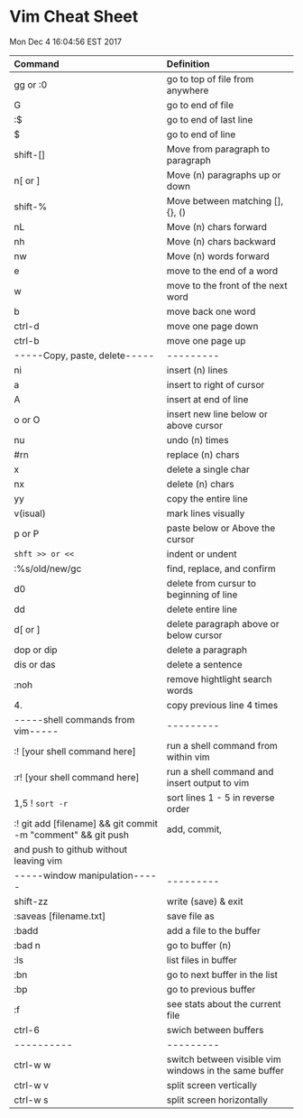 # Vim Cheat Sheet
Mon Dec  4 16:04:56 EST 2017

| Command  | Definition |
| :------  | :--------- |
| gg or :0 | go to top of file from anywhere |
| G | go to end of file |
| :$ | go to end of last line |
| $ | go to end of line | 
| shift-[] | Move from paragraph to paragraph |
| n[ or  ] | Move (n) paragraphs up or down |
| shift-%  | Move between matching [], {}, () |
| nL       | Move (n) chars forward | 
| nh | Move (n) chars backward |
| nw | Move (n) words forward | 
| e | move to the end of a word |
| w | move to the front of the next word |
| b | move back one word | 
| ctrl-d | move one page down |
| ctrl-b | move one page up | 
| -----Copy, paste, delete----- | --------- |
| ni | insert (n) lines |
| a | insert to right of cursor |
| A | insert at end of line |
| o or O | insert new line below or above cursor | 
| nu | undo (n) times |
| #rn | replace (n) chars | 
| x | delete a single char |
| nx | delete (n) chars |
| yy | copy the entire line |
| v(isual) | mark lines visually |
| p or P | paste below or Above the cursor |
| `shft >> or <<` | indent or undent |
| :%s/old/new/gc | find, replace, and confirm | 
| d0 | delete from cursur to beginning of line |
| dd | delete entire line |
| d[ or ] | delete paragraph above or below cursor |
| dop or dip | delete a paragraph |
| dis or das | delete a sentence | 
|:noh | remove hightlight search words | 
| 4. | copy previous line 4 times | 
| -----shell commands from vim----- | --------- |
| :! [your shell command here] | run a shell command from within vim |
| :r! [your shell command here] | run a shell command and insert output to vim |
| 1,5 ! `sort -r` | sort lines 1 - 5 in reverse order | 
| :! git add [filename] && git commit -m "comment" && git push | add, commit,
and push to github without leaving vim | 
| -----window manipulation----- | --------- | 
| shift-zz | write (save) & exit |
| :saveas [filename.txt] | save file as |
| :badd | add a file to the buffer |
| :bad n | go to buffer (n) | 
| :ls | list files in buffer |
| :bn | go to next buffer in the list |
| :bp | go to previous buffer |
| :f | see stats about the current file | 
| ctrl-6 | swich between buffers | 
| ---------- | --------- |
| ctrl-w w | switch between visible vim windows in the same buffer |
| ctrl-w v | split screen vertically | 
| ctrl-w s | split screen horizontally | 

